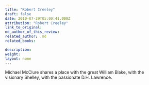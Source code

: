 ```yaml
---
title: "Robert Creeley"
draft: false
date: 2010-07-29T05:00:41.000Z
attribution: "Robert Creeley"
link_to_original:
nd_author_of_this_review:
related_author: .md
related_books:

description:
weight:
layout: none
---
```

Michael McClure shares a place with the great William Blake, with the visionary Shelley, with the passionate D.H. Lawrence.

